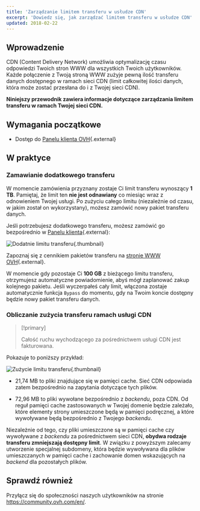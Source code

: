 ```yaml
---
title: 'Zarządzanie limitem transferu w usłudze CDN'
excerpt: 'Dowiedz się, jak zarządzać limitem transferu w usłudze CDN'
updated: 2018-02-22
---
```


## Wprowadzenie

CDN (Content Delivery Network) umożliwia optymalizację czasu odpowiedzi Twoich stron WWW dla wszystkich Twoich użytkowników. Każde połączenie z Twoją stroną WWW zużyje pewną ilość transferu danych dostępnego w ramach sieci CDN (limit całkowitej ilości danych, która może zostać przesłana do i z Twojej sieci CDN).

**Niniejszy przewodnik zawiera informacje dotyczące zarządzania limitem transferu w ramach Twojej sieci CDN.**

## Wymagania początkowe

- Dostęp do [Panelu klienta OVH](https://www.ovh.com/auth/?action=gotomanager&from=https://www.ovh.pl/&ovhSubsidiary=pl){.external}

## W praktyce

### Zamawianie dodatkowego transferu 

W momencie zamówienia przyznany zostaje Ci limit transferu wynoszący **1 TB**. Pamiętaj, że limit ten **nie jest odnawiany** co miesiąc wraz z odnowieniem Twojej usługi. Po zużyciu całego limitu (niezależnie od czasu, w jakim został on wykorzystany), możesz zamówić nowy pakiet transferu danych.

Jeśli potrzebujesz dodatkowego transferu, możesz zamówić go bezpośrednio w [Panelu klienta](https://www.ovh.com/auth/?action=gotomanager&from=https://www.ovh.pl/&ovhSubsidiary=pl){.external}:

![Dodatnie limitu transferu](add_quota.png){.thumbnail}

Zapoznaj się z cennikiem pakietów transferu na [stronie WWW OVH](https://www.ovh.pl/cdn/){.external}.

W momencie gdy pozostaje Ci **100 GB** z bieżącego limitu transferu, otrzymujesz automatyczne powiadomienie, abyś mógł zaplanować zakup kolejnego pakietu. Jeśli wyczerpałeś cały limit, włączona zostaje automatycznie funkcja `Bypass` do momentu, gdy na Twoim koncie dostępny będzie nowy pakiet transferu danych.

### Obliczanie zużycia transferu ramach usługi CDN

> [!primary]
>
> Całość ruchu wychodzącego za pośrednictwem usługi CDN jest fakturowana.
>

Pokazuje to poniższy przykład:

![Zużycie limitu transferu](quota_used.png){.thumbnail}

- 21,74 MB to pliki znajdujące się w pamięci cache. Sieć CDN odpowiada zatem bezpośrednio na zapytania dotyczące tych plików.

- 72,96 MB to pliki wywołane bezpośrednio z *backendu*, poza CDN. Od reguł pamięci cache zastosowanych w Twojej domenie będzie zależało, które elementy strony umieszczone będą w pamięci podręcznej, a które wywoływane będą bezpośrednio z Twojego *backendu*. 

Niezależnie od tego, czy pliki umieszczone są w pamięci cache czy wywoływane z *backendu* za pośrednictwem sieci CDN, **obydwa rodzaje transferu zmniejszają dostępny limit**. W związku z powyższym zalecamy utworzenie specjalnej subdomeny, która będzie wywoływana dla plików umieszczanych w pamięci cache i zachowanie domen wskazujących na *backend* dla pozostałych plików.

## Sprawdź również

Przyłącz się do społeczności naszych użytkowników na stronie <https://community.ovh.com/en/>.